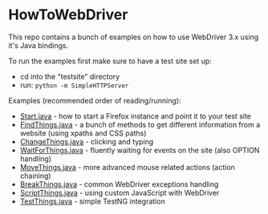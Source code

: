 # HowToWebDriver
This repo contains a bunch of examples on how to use WebDriver 3.x using it's Java bindings.

To run the examples first make sure to have a test site set up:
- cd into the "testsite" directory
- run: ```python -m SimpleHTTPServer```

Examples (recommended order of reading/running):
- [Start.java](src/examples/Start.java) - how to start a Firefox instance and point it to your test site
- [FindThings.java](src/examples/FindThings.java) - a bunch of methods to get different information from a website (using xpaths and CSS paths)
- [ChangeThings.java](src/examples/ChangeThings.java) - clicking and typing
- [WaitForThings.java](src/examples/WaitForThings.java) - fluently waiting for events on the site (also OPTION handling)
- [MoveThings.java](src/examples/MoveThings.java) - more advanced mouse related actions (action chaining)
- [BreakThings.java](src/examples/BreakThings.java) - common WebDriver exceptions handling
- [ScriptThings.java](src/examples/ScriptThings.java) - using custom JavaScript with WebDriver
- [TestThings.java](src/examples/TestThings.java) - simple TestNG integration

